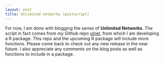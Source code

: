 ```yaml
---
layout: post
title: Unlimited networks (postscript)
---
```



For now, I am done with blogging the series of **Unlimited Networks**. The script in fact comes from my Github repo [ulnet](https://github.com/hhsieh/ulnet), from which I am developing a R package. This repo and the upcoming R package will include more functions. Please come back to check out any new release in the near future. I also appreciate any comments on the blog posts as well as functions to include in a package. 
